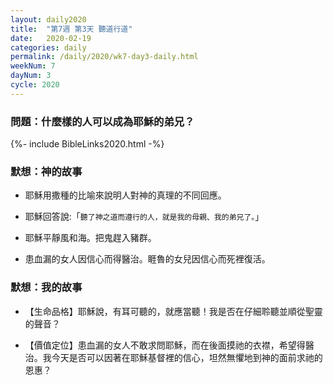 ```yaml
---
layout: daily2020
title:  "第7週 第3天 聽道行道"
date:   2020-02-19
categories: daily
permalink: /daily/2020/wk7-day3-daily.html
weekNum: 7
dayNum: 3
cycle: 2020
---
```

### 問題：什麼樣的人可以成為耶穌的弟兄？

{%- include BibleLinks2020.html -%}

### 默想：神的故事 
+ 耶穌用撒種的比喻來說明人對神的真理的不同回應。

+ 耶穌回答說:「`聽了神之道而遵行的人，就是我的母親、我的弟兄了。`」

+ 耶穌平靜風和海。把鬼趕入豬群。

+ 患血漏的女人因信心而得醫治。睚魯的女兒因信心而死裡復活。

### 默想：我的故事
+ 【生命品格】耶穌說，有耳可聽的，就應當聽！我是否在仔細聆聽並順從聖靈的聲音？

+ 【價值定位】患血漏的女人不敢求問耶穌，而在後面摸祂的衣襟，希望得醫治。我今天是否可以因著在耶穌基督裡的信心，坦然無懼地到神的面前求祂的恩惠？
